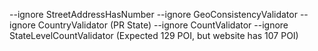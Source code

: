 --ignore StreetAddressHasNumber --ignore GeoConsistencyValidator --ignore CountryValidator (PR State)
--ignore CountValidator --ignore StateLevelCountValidator (Expected 129 POI, but website has 107 POI)
